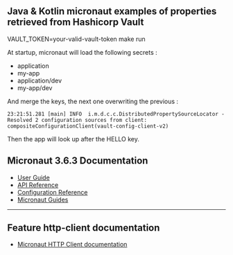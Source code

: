 ## Java & Kotlin micronaut examples of properties retrieved from Hashicorp Vault

VAULT_TOKEN=your-valid-vault-token make run

At startup, micronaut will load the following secrets :

- application
- my-app
- application/dev
- my-app/dev

And merge the keys, the next one overwriting the previous :  

    23:21:51.281 [main] INFO  i.m.d.c.c.DistributedPropertySourceLocator - Resolved 2 configuration sources from client: compositeConfigurationClient(vault-config-client-v2)

Then the app will look up after the HELLO key.

## Micronaut 3.6.3 Documentation

- [User Guide](https://docs.micronaut.io/3.6.3/guide/index.html)
- [API Reference](https://docs.micronaut.io/3.6.3/api/index.html)
- [Configuration Reference](https://docs.micronaut.io/3.6.3/guide/configurationreference.html)
- [Micronaut Guides](https://guides.micronaut.io/index.html)
---

## Feature http-client documentation

- [Micronaut HTTP Client documentation](https://docs.micronaut.io/latest/guide/index.html#httpClient)



